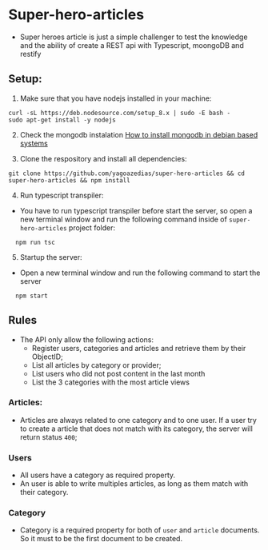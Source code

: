 # Super-hero-articles

- Super heroes article is just a simple challenger to test the knowledge and the ability of create a REST api with Typescript, moongoDB and restify


## Setup:
1. Make sure that you have nodejs installed in your machine:
```
curl -sL https://deb.nodesource.com/setup_8.x | sudo -E bash -
sudo apt-get install -y nodejs
```
2. Check the mongodb instalation [How to install mongodb in debian based systems](https://www.digitalocean.com/community/tutorials/como-instalar-o-mongodb-no-ubuntu-16-04-pt)

3. Clone the respository and install all dependencies:
```
git clone https://github.com/yagoazedias/super-hero-articles && cd super-hero-articles && npm install
```

4. Run typescript transpiler:
- You have to run typescript transpiler before start the server, so open a new terminal window and run the following command inside of `super-hero-articles` project folder:

```
  npm run tsc
```

5. Startup the server:
- Open a new terminal window and run the following command to start the server
```
  npm start
```

## Rules
- The API only allow the following actions:
    - Register users, categories and articles and retrieve them by their ObjectID;
    - List all articles by category or provider;
    - List users who did not post content in the last month
    - List the 3 categories with the most article views

### Articles:
 - Articles are always related to one category and to one user. If a user try to create a article that does not match with its category, the server will return status `400`;

 
### Users
 - All users have a category as required property.
 - An user is able to write multiples articles, 
   as long as them match with their category.
   
### Category
 - Category is a required property for both of `user` and `article` documents. So it must to be the first document to be created.
 
 